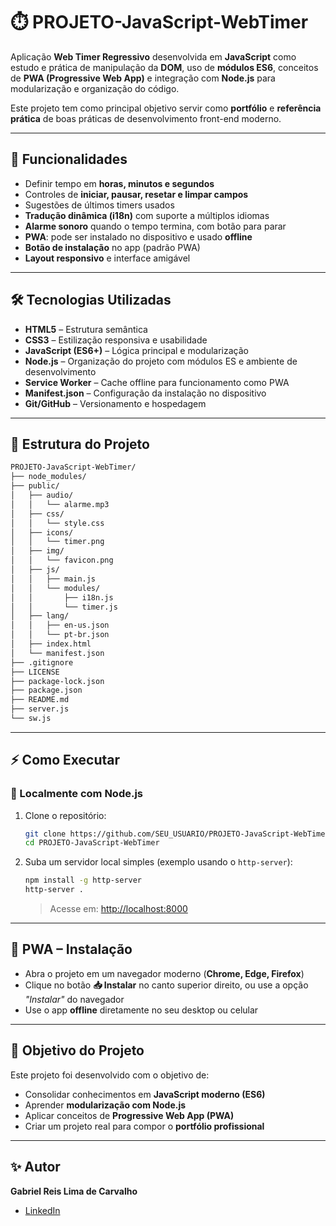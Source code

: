 # ⏱️ PROJETO-JavaScript-WebTimer  

Aplicação **Web Timer Regressivo** desenvolvida em **JavaScript** como estudo e prática de manipulação da **DOM**, uso de **módulos ES6**, conceitos de **PWA (Progressive Web App)** e integração com **Node.js** para modularização e organização do código.  

Este projeto tem como principal objetivo servir como **portfólio** e **referência prática** de boas práticas de desenvolvimento front-end moderno.  

---

## 🚀 Funcionalidades  

- Definir tempo em **horas, minutos e segundos**  
- Controles de **iniciar, pausar, resetar e limpar campos**  
- Sugestões de últimos timers usados  
- **Tradução dinâmica (i18n)** com suporte a múltiplos idiomas  
- **Alarme sonoro** quando o tempo termina, com botão para parar  
- **PWA**: pode ser instalado no dispositivo e usado **offline**  
- **Botão de instalação** no app (padrão PWA)  
- **Layout responsivo** e interface amigável  

---

## 🛠️ Tecnologias Utilizadas  

- **HTML5** – Estrutura semântica  
- **CSS3** – Estilização responsiva e usabilidade  
- **JavaScript (ES6+)** – Lógica principal e modularização  
- **Node.js** – Organização do projeto com módulos ES e ambiente de desenvolvimento  
- **Service Worker** – Cache offline para funcionamento como PWA  
- **Manifest.json** – Configuração da instalação no dispositivo  
- **Git/GitHub** – Versionamento e hospedagem  

---

## 📂 Estrutura do Projeto  

```bash
PROJETO-JavaScript-WebTimer/
├── node_modules/
├── public/
│   ├── audio/
│   │   └── alarme.mp3
│   ├── css/
│   │   └── style.css
│   ├── icons/
│   │   └── timer.png
│   ├── img/
│   │   └── favicon.png
│   ├── js/
│   │   ├── main.js
│   │   └── modules/
│   │       ├── i18n.js
│   │       └── timer.js
│   ├── lang/
│   │   ├── en-us.json
│   │   └── pt-br.json
│   ├── index.html
│   └── manifest.json
├── .gitignore
├── LICENSE
├── package-lock.json
├── package.json
├── README.md
├── server.js
└── sw.js
```

---

## ⚡ Como Executar  

### 🔹 Localmente com Node.js  

1. Clone o repositório:  
   ```bash
   git clone https://github.com/SEU_USUARIO/PROJETO-JavaScript-WebTimer.git
   cd PROJETO-JavaScript-WebTimer
   ```

2. Suba um servidor local simples (exemplo usando o `http-server`):  
   ```bash
   npm install -g http-server
   http-server .
   ```
   > Acesse em: [http://localhost:8000](http://localhost:8000)  

---

## 📱 PWA – Instalação  

- Abra o projeto em um navegador moderno (**Chrome, Edge, Firefox**)  
- Clique no botão **📥 Instalar** no canto superior direito, ou use a opção *"Instalar"* do navegador  
- Use o app **offline** diretamente no seu desktop ou celular  

---

## 🎯 Objetivo do Projeto  

Este projeto foi desenvolvido com o objetivo de:  
- Consolidar conhecimentos em **JavaScript moderno (ES6)**  
- Aprender **modularização com Node.js**  
- Aplicar conceitos de **Progressive Web App (PWA)**  
- Criar um projeto real para compor o **portfólio profissional**  

---

## ✨ Autor  

**Gabriel Reis Lima de Carvalho**  
- [LinkedIn](https://www.linkedin.com/in/gabriel-reis-b8b152198/)  
